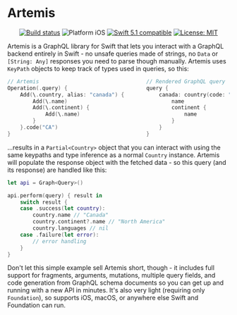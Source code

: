 # Artemis

<p align="center">
<a href="https://travis-ci.com/Saelyria/Artemis"><img src="https://travis-ci.com/Saelyria/Artemis.svg?branch=master&style=flat-square" alt="Build status" /></a>
<img src="https://img.shields.io/badge/platform-iOS-blue.svg?style=flat-square" alt="Platform iOS" />
<a href="https://developer.apple.com/swift"><img src="https://img.shields.io/badge/swift5.1-compatible-4BC51D.svg?style=flat-square" alt="Swift 5.1 compatible" /></a>
<a href="https://raw.githubusercontent.com/Saelyria/Artemis/master/LICENSE"><img src="http://img.shields.io/badge/license-MIT-blue.svg?style=flat-square" alt="License: MIT" /></a>
</p>

Artemis is a GraphQL library for Swift that lets you interact with a GraphQL backend entirely in Swift - no unsafe queries made of strings,
no `Data` or `[String: Any]` responses you need to parse though manually. Artemis uses `KeyPath` objects to keep track of types used 
in queries, so this:

```swift
// Artemis                                  // Rendered GraphQL query
Operation(.query) {                         query {
    Add(\.country, alias: "canada") {           canada: country(code: "CA") {
        Add(\.name)                                 name
        Add(\.continent) {                          continent {
            Add(\.name)                                 name
        }                                           }
    }.code("CA")                                }
}                                           }
```

...results in a `Partial<Country>` object that you can interact with using the same keypaths and type inference as a normal `Country` 
instance. Artemis will populate the response object with the fetched data - so this query (and its response) are handled like this:

```swift
let api = Graph<Query>()

api.perform(query) { result in
    switch result {
    case .success(let country):
        country.name // "Canada"
        country.continent?.name // "North America"
        country.languages // nil
    case .failure(let error):
        // error handling
    }
}
```

Don't let this simple example sell Artemis short, though - it includes full support for fragments, arguments, mutations, multiple query fields, 
and code generation from GraphQL schema documents so you can get up and running with a new API in minutes. It's also very light 
(requiring only `Foundation`), so supports iOS, macOS, or anywhere else Swift and Foundation can run.
